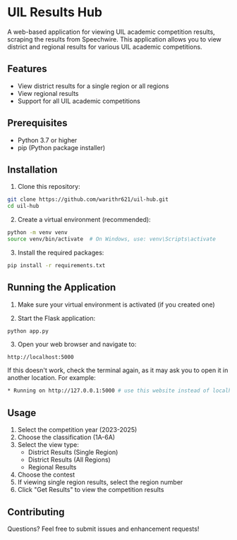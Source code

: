 # UIL Results Hub

A web-based application for viewing UIL academic competition results, scraping the results from Speechwire. This application allows you to view district and regional results for various UIL academic competitions.

## Features

- View district results for a single region or all regions
- View regional results
- Support for all UIL academic competitions

## Prerequisites

- Python 3.7 or higher
- pip (Python package installer)

## Installation

1. Clone this repository:
```bash
git clone https://github.com/warithr621/uil-hub.git
cd uil-hub
```

2. Create a virtual environment (recommended):
```bash
python -m venv venv
source venv/bin/activate  # On Windows, use: venv\Scripts\activate
```

3. Install the required packages:
```bash
pip install -r requirements.txt
```

## Running the Application

1. Make sure your virtual environment is activated (if you created one)

2. Start the Flask application:
```bash
python app.py
```

3. Open your web browser and navigate to:
```
http://localhost:5000
```
If this doesn't work, check the terminal again, as it may ask you to open it in another location. For example:
```bash
* Running on http://127.0.0.1:5000 # use this website instead of localhost
```

## Usage

1. Select the competition year (2023-2025)
2. Choose the classification (1A-6A)
3. Select the view type:
   - District Results (Single Region)
   - District Results (All Regions)
   - Regional Results
4. Choose the contest
5. If viewing single region results, select the region number
6. Click "Get Results" to view the competition results

## Contributing

Questions? Feel free to submit issues and enhancement requests! 